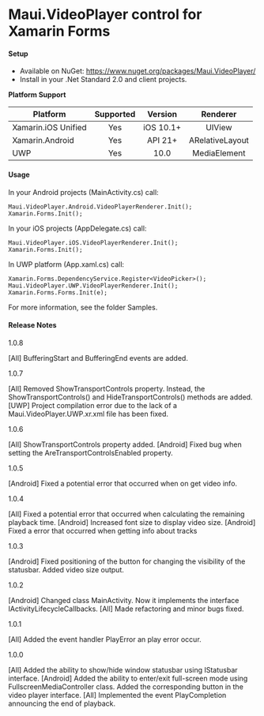 # Maui.VideoPlayer control for Xamarin Forms

#### Setup
* Available on NuGet: https://www.nuget.org/packages/Maui.VideoPlayer/ 
* Install in your .Net Standard 2.0 and client projects.

**Platform Support**

|Platform|Supported|Version|Renderer|
| ------------------- | :-----------: | :-----------: | :------------------: |
|Xamarin.iOS Unified|Yes|iOS 10.1+|UIView|
|Xamarin.Android|Yes|API 21+|ARelativeLayout|
|UWP|Yes|10.0|MediaElement|

#### Usage

In your Android projects (MainActivity.cs) call:

```
Maui.VideoPlayer.Android.VideoPlayerRenderer.Init();
Xamarin.Forms.Init();
```

In your iOS projects (AppDelegate.cs) call:

```
Maui.VideoPlayer.iOS.VideoPlayerRenderer.Init();
Xamarin.Forms.Init();
```

In UWP platform (App.xaml.cs) call:

```
Xamarin.Forms.DependencyService.Register<VideoPicker>();
Maui.VideoPlayer.UWP.VideoPlayerRenderer.Init();
Xamarin.Forms.Forms.Init(e);
```

For more information, see the folder Samples.

#### Release Notes

1.0.8

[All] BufferingStart and BufferingEnd events are added.

1.0.7

[All] Removed ShowTransportControls property. Instead, the ShowTransportControls() and HideTransportControls() methods are added.
[UWP] Project compilation error due to the lack of a Maui.VideoPlayer.UWP.xr.xml file has been fixed.

1.0.6

[All] ShowTransportControls property added.
[Android] Fixed bug when setting the AreTransportControlsEnabled property.

1.0.5

[Android] Fixed a potential error that occurred when on get video info. 

1.0.4

[All] Fixed a potential error that occurred when calculating the remaining playback time.
[Android] Increased font size to display video size.
[Android] Fixed a error that occurred when getting info about tracks

1.0.3

[Android] Fixed positioning of the button for changing the visibility of the statusbar. Added video size output. 

1.0.2

[Android] Changed class MainActivity. Now it implements the interface IActivityLifecycleCallbacks. 
[All] Made refactoring and minor bugs fixed.

1.0.1

[All] Added the event handler PlayError an play error occur.

1.0.0

[All] Added the ability to show/hide window statusbar using IStatusbar interface.
[Android] Added the ability to enter/exit full-screen mode using FullscreenMediaController class. Added the corresponding button in the video player interface.
[All] Implemented the event PlayCompletion announcing the end of playback.
